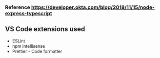 ### Reference https://developer.okta.com/blog/2018/11/15/node-express-typescript

## VS Code extensions used
* ESLint
* npm intellisense
* Prettier - Code formatter
  
